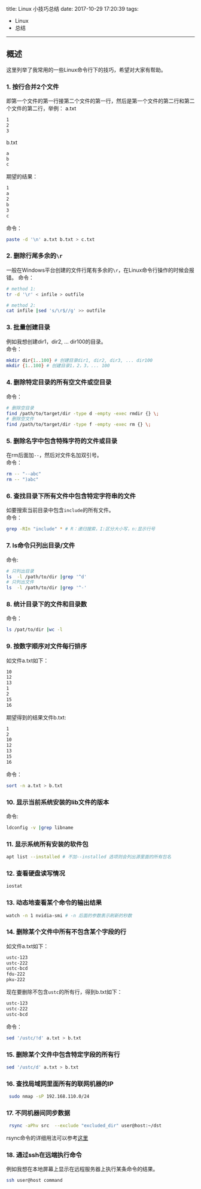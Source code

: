title: Linux 小技巧总结
date: 2017-10-29 17:20:39
tags:
 - Linux
 - 总结
---
## 概述
这里列举了我常用的一些Linux命令行下的技巧，希望对大家有帮助。
<!--more-->

### 1. 按行合并2个文件
即第一个文件的第一行接第二个文件的第一行，然后是第一个文件的第二行和第二个文件的第二行，举例：
a.txt
```bash
1
2
3
```
b.txt
```bash
a
b
c
```
期望的结果：
```bash
1
a
2
b
3
c
```
命令：
```bash
paste -d '\n' a.txt b.txt > c.txt
```


### 2. 删除行尾多余的`\r`
一般在Windows平台创建的文件行尾有多余的`\r`，在Linux命令行操作的时候会报错。
命令：
```bash
# method 1:
tr -d '\r' < infile > outfile

# method 2:
cat infile |sed 's/\r$//g' >> outfile
```

### 3. 批量创建目录
例如我想创建dir1，dir2, ... dir100的目录。  
命令：
```bash
mkdir dir{1..100} # 创建目录dir1, dir2, dir3, ... dir100
mkdir {1..100} # 创建目录1，2，3，... 100
```

### 4. 删除特定目录的所有空文件或空目录
命令：
```bash
# 删除空目录
find /path/to/target/dir -type d -empty -exec rmdir {} \;
# 删除空文件
find /path/to/target/dir -type f -empty -exec rm {} \;
```

### 5. 删除名字中包含特殊字符的文件或目录
在rm后面加`--`，然后对文件名加双引号。  
命令：
```bash
rm -- "--abc"
rm -- ")abc"
```

### 6. 查找目录下所有文件中包含特定字符串的文件
如要搜索当前目录中包含`include`的所有文件。  
命令：
```bash
grep -RIn "include" * # R：递归搜索，I:区分大小写，n:显示行号
```

### 7. ls命令只列出目录/文件
命令:
```bash
# 只列出目录
ls  -l /path/to/dir |grep '^d' 
# 只列出文件
ls  -l /path/to/dir |grep '^-' 
```

### 8. 统计目录下的文件和目录数
命令：
```bash
ls /pat/to/dir |wc -l
```
### 9. 按数字顺序对文件每行排序
如文件a.txt如下：
```bash
10
12
13
1
2
15
16
```
期望得到的结果文件b.txt:
```bash
1
2
10
12
13
15
16
```
命令：
```bash
sort -n a.txt > b.txt
```

### 10. 显示当前系统安装的lib文件的版本
命令:  
```bash
ldconfig -v |grep libname
```

### 11. 显示系统所有安装的软件包
```bash
apt list --installed # 不加--installed 选项则会列出源里面的所有包名
```

### 12. 查看硬盘读写情况
```bash
iostat 
```

### 13. 动态地查看某个命令的输出结果
```bash
watch -n 1 nvidia-smi # -n 后面的参数表示刷新的秒数
```

### 14. 删除某个文件中所有不包含某个字段的行
如文件a.txt如下：  
```bash
ustc-123
ustc-222
ustc-bcd
fdu-222
pku-222
```
现在要删除不包含`ustc`的所有行，得到b.txt如下：
```bash
ustc-123
ustc-222
ustc-bcd
```
命令：  
```bash
sed '/ustc/!d' a.txt > b.txt
```

### 15. 删除某个文件中包含特定字段的所有行
```bash
sed '/ustc/d' a.txt > b.txt
```

### 16. 查找局域网里面所有的联网机器的IP
```bash
 sudo nmap -sP 192.168.110.0/24
```

### 17. 不同机器间同步数据
```bash
 rsync -aPhv src  --exclude "excluded_dir" user@host:~/dst
```
rsync命令的详细用法可以参考[这里](http://roclinux.cn/?p=2643)


### 18. 通过ssh在远端执行命令
例如我想在本地屏幕上显示在远程服务器上执行某条命令的结果。  
```bash
ssh user@host command
```
